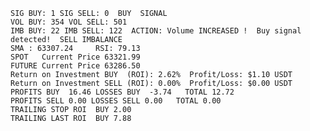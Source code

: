     SIG BUY: 1 SIG SELL: 0  BUY  SIGNAL
    VOL BUY: 354 VOL SELL: 501
    IMB BUY: 22 IMB SELL: 122  ACTION: Volume INCREASED !  Buy signal detected!  SELL IMBALANCE
    SMA : 63307.24     RSI: 79.13
    SPOT   Current Price 63321.99
    FUTURE Current Price 63286.50
    Return on Investment BUY  (ROI): 2.62%  Profit/Loss: $1.10 USDT
    Return on Investment SELL (ROI): 0.00%  Profit/Loss: $0.00 USDT
    PROFITS BUY  16.46 LOSSES BUY  -3.74   TOTAL 12.72
    PROFITS SELL 0.00 LOSSES SELL 0.00   TOTAL 0.00
    TRAILING STOP ROI  BUY 2.00
    TRAILING LAST ROI  BUY 7.88
